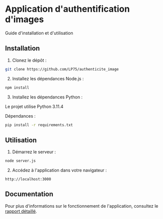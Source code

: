 # Application d'authentification d'images

Guide d'installation et d'utilisation

## Installation

1. Clonez le dépôt :
```bash
git clone https://github.com/LP75/authenticite_image
```

2. Installez les dépendances Node.js :
```bash
npm install
```

3. Installez les dépendances Python :

Le projet utilise Python 3.11.4

Dépendances :
```bash
pip install -r requirements.txt
```

## Utilisation

1. Démarrez le serveur :
```bash
node server.js
```

2. Accédez à l'application dans votre navigateur :
```
http://localhost:3000
```

## Documentation

Pour plus d'informations sur le fonctionnement de l'application, consultez le [rapport détaillé](docs/Rapport.md).
